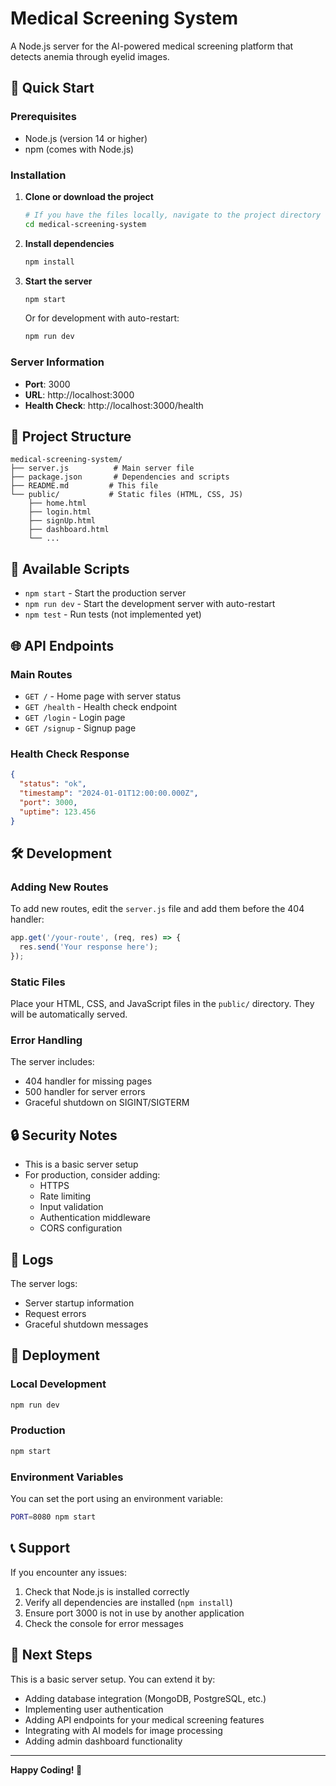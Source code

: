 # Medical Screening System

A Node.js server for the AI-powered medical screening platform that detects anemia through eyelid images.

## 🚀 Quick Start

### Prerequisites
- Node.js (version 14 or higher)
- npm (comes with Node.js)

### Installation

1. **Clone or download the project**
   ```bash
   # If you have the files locally, navigate to the project directory
   cd medical-screening-system
   ```

2. **Install dependencies**
   ```bash
   npm install
   ```

3. **Start the server**
   ```bash
   npm start
   ```

   Or for development with auto-restart:
   ```bash
   npm run dev
   ```

### Server Information

- **Port**: 3000
- **URL**: http://localhost:3000
- **Health Check**: http://localhost:3000/health

## 📁 Project Structure

```
medical-screening-system/
├── server.js          # Main server file
├── package.json       # Dependencies and scripts
├── README.md         # This file
└── public/           # Static files (HTML, CSS, JS)
    ├── home.html
    ├── login.html
    ├── signUp.html
    ├── dashboard.html
    └── ...
```

## 🔧 Available Scripts

- `npm start` - Start the production server
- `npm run dev` - Start the development server with auto-restart
- `npm test` - Run tests (not implemented yet)

## 🌐 API Endpoints

### Main Routes
- `GET /` - Home page with server status
- `GET /health` - Health check endpoint
- `GET /login` - Login page
- `GET /signup` - Signup page

### Health Check Response
```json
{
  "status": "ok",
  "timestamp": "2024-01-01T12:00:00.000Z",
  "port": 3000,
  "uptime": 123.456
}
```

## 🛠️ Development

### Adding New Routes
To add new routes, edit the `server.js` file and add them before the 404 handler:

```javascript
app.get('/your-route', (req, res) => {
  res.send('Your response here');
});
```

### Static Files
Place your HTML, CSS, and JavaScript files in the `public/` directory. They will be automatically served.

### Error Handling
The server includes:
- 404 handler for missing pages
- 500 handler for server errors
- Graceful shutdown on SIGINT/SIGTERM

## 🔒 Security Notes

- This is a basic server setup
- For production, consider adding:
  - HTTPS
  - Rate limiting
  - Input validation
  - Authentication middleware
  - CORS configuration

## 📝 Logs

The server logs:
- Server startup information
- Request errors
- Graceful shutdown messages

## 🚀 Deployment

### Local Development
```bash
npm run dev
```

### Production
```bash
npm start
```

### Environment Variables
You can set the port using an environment variable:
```bash
PORT=8080 npm start
```

## 📞 Support

If you encounter any issues:
1. Check that Node.js is installed correctly
2. Verify all dependencies are installed (`npm install`)
3. Ensure port 3000 is not in use by another application
4. Check the console for error messages

## 🔄 Next Steps

This is a basic server setup. You can extend it by:
- Adding database integration (MongoDB, PostgreSQL, etc.)
- Implementing user authentication
- Adding API endpoints for your medical screening features
- Integrating with AI models for image processing
- Adding admin dashboard functionality

---

**Happy Coding! 🎉** 